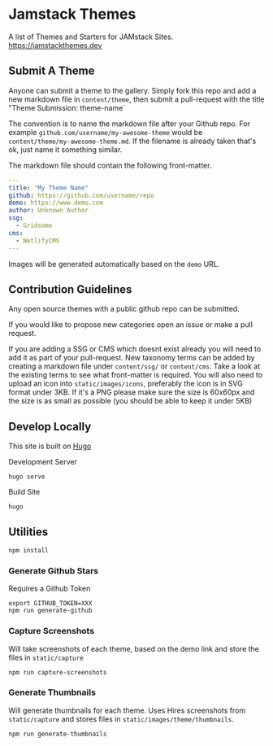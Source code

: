 # Jamstack Themes

A list of Themes and Starters for JAMstack Sites. https://jamstackthemes.dev

## Submit A Theme

Anyone can submit a theme to the gallery. Simply fork this repo and add a new markdown file in `content/theme`, then submit a pull-request with the title "Theme Submission: theme-name`

The convention is to name the markdown file after your Github repo. For example `github.com/username/my-awesome-theme` would be `content/theme/my-awesome-theme.md`. If the filename is already taken that's ok, just name it something similar.

The markdown file should contain the following front-matter.

```yaml
---
title: "My Theme Name"
github: https://github.com/username/repo
demo: https://www.demo.com
author: Unknown Author
ssg:
  - Gridsome
cms:
  - NetlifyCMS
---
```

Images will be generated automatically based on the `demo` URL.


## Contribution Guidelines

Any open source themes with a public github repo can be submitted.

If you would like to propose new categories open an issue or make a pull request.

If you are adding a SSG or CMS which doesnt exist already you will need to add it as part of your pull-request. New taxonomy terms can be added by creating a markdown file under `content/ssg/` or `content/cms`. Take a look at the existing terms to see what front-matter is required. You will also need to upload an icon into `static/images/icons`, preferably the icon is in SVG format under 3KB. If it's a PNG please make sure the size is 60x60px and the size is as small as possible (you should be able to keep it under 5KB)

## Develop Locally

This site is built on [Hugo](https://gohugo.io/)

Development Server

```
hugo serve
```

Build Site

```
hugo
```

## Utilities

```
npm install
```

### Generate Github Stars

Requires a Github Token 

```
export GITHUB_TOKEN=XXX
npm run generate-github
```

### Capture Screenshots

Will take screenshots of each theme, based on the demo link and store the files in `static/capture`

```
npm run capture-screenshots
```

### Generate Thumbnails

Will generate thumbnails for each theme. Uses Hires screenshots from `static/capture` and stores files in `static/images/theme/thumbnails`. 

```
npm run generate-thumbnails
```
